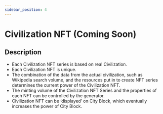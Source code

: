 ```yaml
---
sidebar_position: 4
---
```



# Civilization NFT (Coming Soon)

## Description

- Each Civilization NFT series is based on real Civilization.
- Each Civilization NFT is unique.
- The combination of the data from the actual civilization, such as Wikipedia search volume, and the resources put in to create NFT series determines the current power of the Civilization NFT.
- The minting volume of the Civilization NFT Series and the properties of each NFT can be controlled by the generator.
- Civilization NFT can be ‘displayed’ on City Block, which eventually increases the power of City Block.